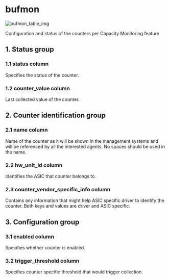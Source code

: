 # bufmon

![bufmon_table_img](http://www.plantuml.com/plantuml/img/0RO0IVz0StHXSdHrRMmAS65ZQs5dPI0YKczlT21KOM9iPNCY87iAOsnXStCWOdLcRMzk2dqAQ6baPI1ZQN9ZR6KAQ6baPI1jPMrYPN9p2cnbPsLkP21oQMTeT0fZRsvqQMvrRtCWR6bkPI0j83nYFdDqSczkPpmlOZuWScLcPN9bRcDb2cHlT7HbP21iQMvb82qWF6a-TsLXQpmlQJuWScLcPN9bRcDb2cLkP6nbPsLkP0f0PMvaTMri)

Configuration and status of the counters per Capacity Monitoring feature

## 1. Status group

### 1.1 status column

Specifies the status of the counter.

### 1.2 counter_value column

Last collected value of the counter.

## 2. Counter identification group

### 2.1 name column

Name of the counter as it will be shown in the management systems and will be
referenced by all the interested agents. No spaces should be used in the name.

### 2.2 hw_unit_id column

Identifies the ASIC that counter belongs to.

### 2.3 counter_vendor_specific_info column

Contains any information that might help ASIC specific driver to identify the
counter. Both keys and values are driver and ASIC specific.

## 3. Configuration group

### 3.1 enabled column

Specifies whether counter is enabled.

### 3.2 trigger_threshold column

Specifies counter specific threshold that would trigger collection.

